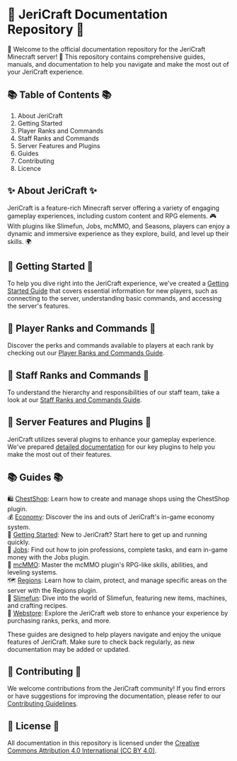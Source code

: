 # 📝 JeriCraft Documentation Repository 📝

🌟 Welcome to the official documentation repository for the JeriCraft Minecraft server! 🌟 This repository contains comprehensive guides, manuals, and documentation to help you navigate and make the most out of your JeriCraft experience.

## 📚 Table of Contents 📚

1. About JeriCraft
2. Getting Started
3. Player Ranks and Commands
4. Staff Ranks and Commands
5. Server Features and Plugins
6. Guides
7. Contributing
8. Licence

## ✨ About JeriCraft ✨
JeriCraft is a feature-rich Minecraft server offering a variety of engaging gameplay experiences, including custom content and RPG elements. 🎮 With plugins like Slimefun, Jobs, mcMMO, and Seasons, players can enjoy a dynamic and immersive experience as they explore, build, and level up their skills. 🌍

## 🚀 Getting Started 🚀
To help you dive right into the JeriCraft experience, we've created a [Getting Started Guide](https://github.com/Chalwk77/JeriCraftDocs/wiki/GettingStarted) that covers essential information for new players, such as connecting to the server, understanding basic commands, and accessing the server's features.

## 👥 Player Ranks and Commands 👥
Discover the perks and commands available to players at each rank by checking out our [Player Ranks and Commands Guide](https://github.com/Chalwk77/JeriCraftDocs/wiki/PLAYER-COMMANDS).

## 👥 Staff Ranks and Commands 👥
To understand the hierarchy and responsibilities of our staff team, take a look at our [Staff Ranks and Commands Guide](https://github.com/Chalwk77/JeriCraftDocs/wiki/STAFF-COMMANDS).

## 🌟 Server Features and Plugins 🌟
JeriCraft utilizes several plugins to enhance your gameplay experience. We've prepared [detailed documentation](https://github.com/Chalwk77/JeriCraftDocs/wiki/SERVER-FEATURES) for our key plugins to help you make the most out of their features.

## 📚 Guides 📚

🛍️ [ChestShop](https://github.com/Chalwk77/JeriCraftDocs/wiki/guides/ChestShop): Learn how to create and manage shops using the ChestShop plugin.<br>
💰 [Economy](https://github.com/Chalwk77/JeriCraftDocs/wiki/guides/Economy): Discover the ins and outs of JeriCraft's in-game economy system.<br>
🌟 [Getting Started](https://github.com/Chalwk77/JeriCraftDocs/wiki/guides/GettingStarted): New to JeriCraft?  Start here to get up and running quickly.<br>
💼 [Jobs](https://github.com/Chalwk77/JeriCraftDocs/wiki/guides/Jobs): Find out how to join professions, complete tasks, and earn in-game money with the Jobs plugin.<br>
🔱 [mcMMO](https://github.com/Chalwk77/JeriCraftDocs/wiki/guides/mcMMO): Master the mcMMO plugin's RPG-like skills, abilities, and leveling systems.<br>
🗺️ [Regions](https://github.com/Chalwk77/JeriCraftDocs/wiki/guides/Regions): Learn how to claim, protect, and manage specific areas on the server with the Regions plugin.<br>
🧪 [Slimefun](https://github.com/Chalwk77/JeriCraftDocs/wiki/guides/Slimefun): Dive into the world of Slimefun, featuring new items, machines, and crafting recipes.<br>
🛒 [Webstore](https://github.com/Chalwk77/JeriCraftDocs/wiki/guides/Webstore): Explore the JeriCraft web store to enhance your experience by purchasing ranks, perks, and more.

These guides are designed to help players navigate and enjoy the unique features of JeriCraft.  Make sure to check back regularly, as new documentation may be added or updated.

## 🤝 Contributing 🤝
We welcome contributions from the JeriCraft community! If you find errors or have suggestions for improving the documentation, please refer to our [Contributing Guidelines](https://github.com/Chalwk77/JeriCraftDocs/wiki/Contributing-Guidelines).

## 📄 License 📄
All documentation in this repository is licensed under the [Creative Commons Attribution 4.0 International (CC BY 4.0)](https://creativecommons.org/licenses/by/4.0/deed.en).